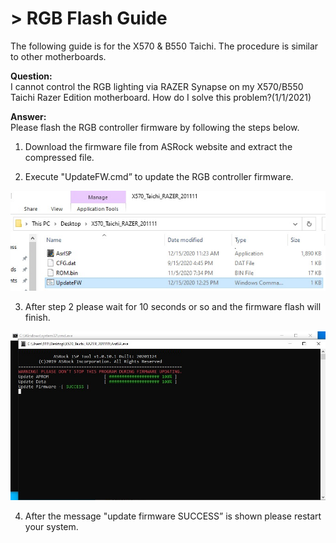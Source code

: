 # > RGB Flash Guide

The following guide is for the X570 & B550 Taichi. The procedure is similar to other motherboards. 

**Question:**  
I cannot control the RGB lighting via RAZER Synapse on my X570/B550 Taichi Razer Edition motherboard. How do I solve this problem?(1/1/2021)

**Answer:**  
Please flash the RGB controller firmware by following the steps below.

1. Download the firmware file from ASRock website and extract the compressed file.

2. Execute "UpdateFW.cmd” to update the RGB controller firmware.

![](/assets/img/includes/wiki/rgbflash0.jpg)  

3. After step 2 please wait for 10 seconds or so and the firmware flash will finish.

![](/assets/img/includes/wiki/rgbflash1.jpg)

4. After the message "update firmware SUCCESS” is shown please restart your system.